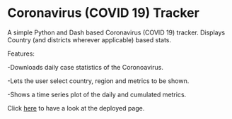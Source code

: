 # Coronavirus (COVID 19) Tracker
A simple Python and Dash based Coronavirus (COVID 19) tracker.
Displays Country (and districts wherever applicable) based stats.

Features:

-Downloads daily case statistics of the Coronoavirus.

-Lets the user select country, region and metrics to be shown.

-Shows a time series plot of the daily and cumulated metrics.

Click [here](http://rgmcovid19tracker.herokuapp.com/) to have a look at the deployed page.

